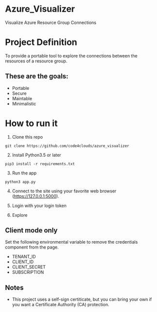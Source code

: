 # Azure_Visualizer
Visualize Azure Resource Group Connections

# Project Definition

To provide a portable tool to explore the connections between the resources of a resource group.

## These are the goals:
- Portable
- Secure 
- Maintable
- Minimalistic 

# How to run it

1. Clone this repo 

```
git clone https://github.com/code4clouds/azure_visualizer
```

2. Install Python3.5 or later

```
pip3 install -r requirements.txt
```

3. Run the app

```
python3 app.py
```

4. Connect to the site using your favorite web browser (https://127.0.0.1:5000).  

5. Login with your login token

6. Explore


## Client mode only

Set the following environmental variable to remove the credentials component from the page.

- TENANT_ID
- CLIENT_ID
- CLIENT_SECRET
- SUBSCRIPTION


## Notes
- This project uses a self-sign certiticate, but you can bring your own if you want a Certificate Authority (CA) protection.
